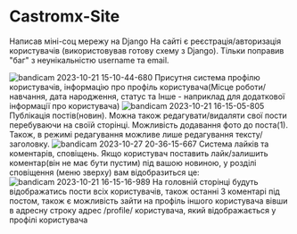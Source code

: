 # Castromx-Site
Написав міні-соц мережу на Django
На сайті є реєстрація/авторизація користувачів (використовував готову схему з Django). Тільки поправив "баг" з неунікальністю username та email.

![bandicam 2023-10-21 15-10-44-680](https://github.com/castromx/Castromx-Site/assets/96194271/8e72b654-b379-4434-943f-dc4592ada29a)
Присутня система профілю користувачів, інформацію про профіль користувача(Місце роботи/навчання, дата народження, статус та Інше - наприклад для додаткової інформації про користувача)
![bandicam 2023-10-21 16-15-05-805](https://github.com/castromx/Castromx-Site/assets/96194271/a23e6dfd-aa70-4ec9-8a8f-f95f70e77d9f)
Публікація постів(новин). Можна також редагувати/видаляти свої пости перебуваючи на своїй сторінці. Можливість додавання фото до поста(1). Також, в режимі редагування можливе лише редагування тексту/заголовку.
![bandicam 2023-10-27 20-36-15-667](https://github.com/castromx/Castromx-Site/assets/96194271/a46656a9-fa0a-4793-99d9-3191182cfd5c)
Система лайків та коментарів, сповіщень. Якщо користувач поставить лайк/залишить коментар(він не має бути пустим) під вашою новиною, у розділі сповіщення (меню зверху) вам відобразиться це:
![bandicam 2023-10-21 16-15-16-989](https://github.com/castromx/Castromx-Site/assets/96194271/cd7b0143-8b9d-419e-bde2-9afce1b6fc0d)
На головній сторінці будуть відображатись пости всіх користувачів, також останні 3 коментарі під постом, також є можливість зайти на профіль іншого користувача 
вівши в адресну строку адрес /profile/<id> користувача, який відображається у профілі користувача
